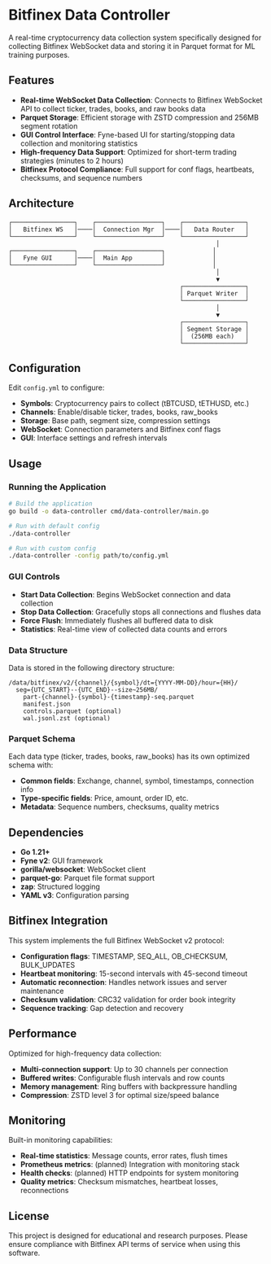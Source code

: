 # Bitfinex Data Controller

A real-time cryptocurrency data collection system specifically designed for collecting Bitfinex WebSocket data and storing it in Parquet format for ML training purposes.

## Features

- **Real-time WebSocket Data Collection**: Connects to Bitfinex WebSocket API to collect ticker, trades, books, and raw books data
- **Parquet Storage**: Efficient storage with ZSTD compression and 256MB segment rotation
- **GUI Control Interface**: Fyne-based UI for starting/stopping data collection and monitoring statistics
- **High-frequency Data Support**: Optimized for short-term trading strategies (minutes to 2 hours)
- **Bitfinex Protocol Compliance**: Full support for conf flags, heartbeats, checksums, and sequence numbers

## Architecture

```
┌─────────────────┐    ┌──────────────────┐    ┌─────────────────┐
│   Bitfinex WS   │────│  Connection Mgr  │────│   Data Router   │
└─────────────────┘    └──────────────────┘    └─────────────────┘
                                                         │
┌─────────────────┐    ┌──────────────────┐             │
│   Fyne GUI      │────│  Main App        │             │
└─────────────────┘    └──────────────────┘             │
                                                         │
                                                         ▼
                                               ┌─────────────────┐
                                               │ Parquet Writer  │
                                               └─────────────────┘
                                                         │
                                                         ▼
                                               ┌─────────────────┐
                                               │ Segment Storage │
                                               │  (256MB each)   │
                                               └─────────────────┘
```

## Configuration

Edit `config.yml` to configure:

- **Symbols**: Cryptocurrency pairs to collect (tBTCUSD, tETHUSD, etc.)
- **Channels**: Enable/disable ticker, trades, books, raw_books
- **Storage**: Base path, segment size, compression settings
- **WebSocket**: Connection parameters and Bitfinex conf flags
- **GUI**: Interface settings and refresh intervals

## Usage

### Running the Application

```bash
# Build the application
go build -o data-controller cmd/data-controller/main.go

# Run with default config
./data-controller

# Run with custom config
./data-controller -config path/to/config.yml
```

### GUI Controls

- **Start Data Collection**: Begins WebSocket connection and data collection
- **Stop Data Collection**: Gracefully stops all connections and flushes data
- **Force Flush**: Immediately flushes all buffered data to disk
- **Statistics**: Real-time view of collected data counts and errors

### Data Structure

Data is stored in the following directory structure:

```
/data/bitfinex/v2/{channel}/{symbol}/dt={YYYY-MM-DD}/hour={HH}/
  seg={UTC_START}--{UTC_END}--size~256MB/
    part-{channel}-{symbol}-{timestamp}-seq.parquet
    manifest.json
    controls.parquet (optional)
    wal.jsonl.zst (optional)
```

### Parquet Schema

Each data type (ticker, trades, books, raw_books) has its own optimized schema with:

- **Common fields**: Exchange, channel, symbol, timestamps, connection info
- **Type-specific fields**: Price, amount, order ID, etc.
- **Metadata**: Sequence numbers, checksums, quality metrics

## Dependencies

- **Go 1.21+**
- **Fyne v2**: GUI framework
- **gorilla/websocket**: WebSocket client
- **parquet-go**: Parquet file format support
- **zap**: Structured logging
- **YAML v3**: Configuration parsing

## Bitfinex Integration

This system implements the full Bitfinex WebSocket v2 protocol:

- **Configuration flags**: TIMESTAMP, SEQ_ALL, OB_CHECKSUM, BULK_UPDATES
- **Heartbeat monitoring**: 15-second intervals with 45-second timeout
- **Automatic reconnection**: Handles network issues and server maintenance
- **Checksum validation**: CRC32 validation for order book integrity
- **Sequence tracking**: Gap detection and recovery

## Performance

Optimized for high-frequency data collection:

- **Multi-connection support**: Up to 30 channels per connection
- **Buffered writes**: Configurable flush intervals and row counts
- **Memory management**: Ring buffers with backpressure handling
- **Compression**: ZSTD level 3 for optimal size/speed balance

## Monitoring

Built-in monitoring capabilities:

- **Real-time statistics**: Message counts, error rates, flush times
- **Prometheus metrics**: (planned) Integration with monitoring stack
- **Health checks**: (planned) HTTP endpoints for system monitoring
- **Quality metrics**: Checksum mismatches, heartbeat losses, reconnections

## License

This project is designed for educational and research purposes. Please ensure compliance with Bitfinex API terms of service when using this software.